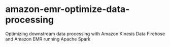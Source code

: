 # amazon-emr-optimize-data-processing
Optimizing downstream data processing with Amazon Kinesis Data Firehose and Amazon EMR running Apache Spark
